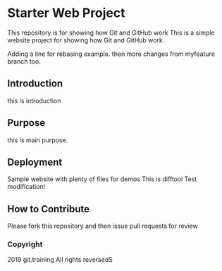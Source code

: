 # Starter Web Project

This repository is for showing how Git and GitHub work
This is a simple website project for showing how Git and GitHub work.

Adding a line for rebasing example. then more changes from myfeature branch too.

## Introduction
this is introduction
## Purpose
this is main purpose.

## Deployment
Sample website with plenty of files for demos
This is difftool Test modification!
## How to Contribute
Please fork this repository and then issue pull requests for review

### Copyright
2019 git.training All rights reversedS